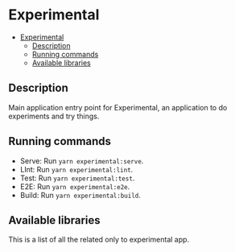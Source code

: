 # Experimental

- [Experimental](#experimental)
  - [Description](#description)
  - [Running commands](#running-commands)
  - [Available libraries](#available-libraries)

## Description

Main application entry point for Experimental, an application to do experiments and try things.

## Running commands

- Serve: Run `yarn experimental:serve`.
- LInt: Run `yarn experimental:lint`.
- Test: Run `yarn experimental:test`.
- E2E: Run `yarn experimental:e2e`.
- Build: Run `yarn experimental:build`.

## Available libraries

This is a list of all the related only to experimental app.
